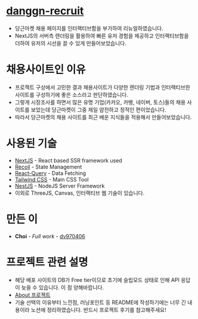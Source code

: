 # [danggn-recruit](https://danggn-recruit.vercel.app/)

- 당근마켓 채용 페이지를 인터랙티브함을 부가하여 리뉴얼하였습니다.
- NextJS의 서버측 렌더링을 활용하여 빠른 유저 경험을 제공하고 인터랙티브함을 더하여 유저의 시선을 끌 수 있게 만들어보았습니다.

# 채용사이트인 이유
- 프로젝트 구상에서 고민한 결과 채용사이트가 다양한 렌더링 기법과 인터랙티브한 사이트를 구성하기에 좋은 소스라고 판단하였습니다.
- 그렇게 시장조사를 하면서 많은 유명 기업(카카오, 카뱅, 네이버, 토스)들의 채용 사이트를 보았는데 당근마켓이 그중 제일 얌전하고 정적인 편이었습니다.
- 따라서 당근마켓의 채용 사이트를 최근 배운 지식들을 적용해서 만들어보았습니다.

# 사용된 기술

- [NextJS](https://nextjs.org/) - React based SSR framework used
- [Recoil](https://recoiljs.org/ko/) - State Management
- [React-Query](https://tanstack.com/query/v3/) - Data Fetching
- [Tailwind CSS](https://tailwindcss.com/) - Main CSS Tool
- [NestJS](https://docs.nestjs.com/) - NodeJS Server Framework
- 이외로 ThreeJS, Canvas, 인터랙티브 웹 기술이 있습니다.

# 만든 이

- **Choi** - _Full work_ - [dv970406](https://github.com/dv970406)

# 프로젝트 관련 설명
- 해당 배포 사이트의 DB가 Free tier이므로 초기에 슬립모드 상태로 인해 API 응답이 늦을 수 있습니다. 이 점 양해바랍니다.
- [About 프로젝트](https://choiseongjun.notion.site/095cc7f605ce47be8ef4f9f770d98d85?v=29572bdf500e4ee1b0dcab50477e6623&p=c15c5530600240b2a3df4a1aff52fa70&pm=c)
- 기술 선택의 이유부터 느낀점, 러닝포인트 등 README에 작성하기에는 너무 긴 내용이라 노션에 정리하였습니다. 반드시 프로젝트 후기를 참고해주세요!
